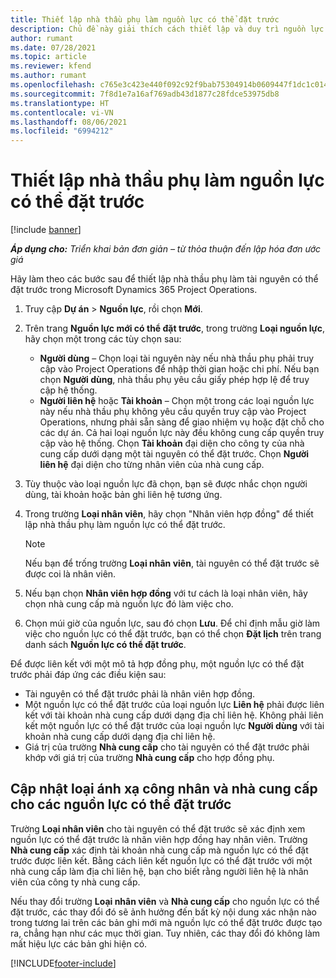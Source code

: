 ```yaml
---
title: Thiết lập nhà thầu phụ làm nguồn lực có thể đặt trước
description: Chủ đề này giải thích cách thiết lập và duy trì nguồn lực nhà thầu phụ được tạo từ người dùng và địa chỉ liên hệ trong hệ thống để có thể liên kết họ với hợp đồng phụ trong Microsoft Dynamics 365 Project Operations.
author: rumant
ms.date: 07/28/2021
ms.topic: article
ms.reviewer: kfend
ms.author: rumant
ms.openlocfilehash: c765e3c423e440f092c92f9bab75304914b0609447f1dc1c014f98801561b7a6
ms.sourcegitcommit: 7f8d1e7a16af769adb43d1877c28fdce53975db8
ms.translationtype: HT
ms.contentlocale: vi-VN
ms.lasthandoff: 08/06/2021
ms.locfileid: "6994212"
---
```

# <a name="set-up-subcontractors-as-bookable-resources"></a>Thiết lập nhà thầu phụ làm nguồn lực có thể đặt trước

[!include [banner](../../includes/dataverse-preview.md)]

_**Áp dụng cho:** Triển khai bản đơn giản – từ thỏa thuận đến lập hóa đơn ước giá_

Hãy làm theo các bước sau để thiết lập nhà thầu phụ làm tài nguyên có thể đặt trước trong Microsoft Dynamics 365 Project Operations.

1. Truy cập **Dự án** \> **Nguồn lực**, rồi chọn **Mới**.
2. Trên trang **Nguồn lực mới có thể đặt trước**, trong trường **Loại nguồn lực**, hãy chọn một trong các tùy chọn sau:

    - **Người dùng** – Chọn loại tài nguyên này nếu nhà thầu phụ phải truy cập vào Project Operations để nhập thời gian hoặc chi phí. Nếu bạn chọn **Người dùng**, nhà thầu phụ yêu cầu giấy phép hợp lệ để truy cập hệ thống.
    - **Người liên hệ** hoặc **Tài khoản** – Chọn một trong các loại nguồn lực này nếu nhà thầu phụ không yêu cầu quyền truy cập vào Project Operations, nhưng phải sẵn sàng để giao nhiệm vụ hoặc đặt chỗ cho các dự án. Cả hai loại nguồn lực này đều không cung cấp quyền truy cập vào hệ thống. Chọn **Tài khoản** đại diện cho công ty của nhà cung cấp dưới dạng một tài nguyên có thể đặt trước. Chọn **Người liên hệ** đại diện cho từng nhân viên của nhà cung cấp.

3. Tùy thuộc vào loại nguồn lực đã chọn, bạn sẽ được nhắc chọn người dùng, tài khoản hoặc bản ghi liên hệ tương ứng.
4. Trong trường **Loại nhân viên**, hãy chọn "Nhân viên hợp đồng" để thiết lập nhà thầu phụ làm nguồn lực có thể đặt trước.

    > [!NOTE]
    > Nếu bạn để trống trường **Loại nhân viên**, tài nguyên có thể đặt trước sẽ được coi là nhân viên.

5. Nếu bạn chọn **Nhân viên hợp đồng** với tư cách là loại nhân viên, hãy chọn nhà cung cấp mà nguồn lực đó làm việc cho.
6. Chọn múi giờ của nguồn lực, sau đó chọn **Lưu**. Để chỉ định mẫu giờ làm việc cho nguồn lực có thể đặt trước, bạn có thể chọn **Đặt lịch** trên trang danh sách **Nguồn lực có thể đặt trước**.

Để được liên kết với một mô tả hợp đồng phụ, một nguồn lực có thể đặt trước phải đáp ứng các điều kiện sau:

- Tài nguyên có thể đặt trước phải là nhân viên hợp đồng.
- Một nguồn lực có thể đặt trước của loại nguồn lực **Liên hệ** phải được liên kết với tài khoản nhà cung cấp dưới dạng địa chỉ liên hệ. Không phải liên kết một nguồn lực có thể đặt trước của loại nguồn lực **Người dùng** với tài khoản nhà cung cấp dưới dạng địa chỉ liên hệ.
- Giá trị của trường **Nhà cung cấp** cho tài nguyên có thể đặt trước phải khớp với giá trị của trường **Nhà cung cấp** cho hợp đồng phụ.

## <a name="update-the-type-of-worker-and-vendor-mapping-for-bookable-resources"></a>Cập nhật loại ánh xạ công nhân và nhà cung cấp cho các nguồn lực có thể đặt trước

Trường **Loại nhân viên** cho tài nguyên có thể đặt trước sẽ xác định xem nguồn lực có thể đặt trước là nhân viên hợp đồng hay nhân viên. Trường **Nhà cung cấp** xác định tài khoản nhà cung cấp mà nguồn lực có thể đặt trước được liên kết. Bằng cách liên kết nguồn lực có thể đặt trước với một nhà cung cấp làm địa chỉ liên hệ, bạn cho biết rằng người liên hệ là nhân viên của công ty nhà cung cấp.

Nếu thay đổi trường **Loại nhân viên** và **Nhà cung cấp** cho nguồn lực có thể đặt trước, các thay đổi đó sẽ ảnh hưởng đến bất kỳ nội dung xác nhận nào trong tương lai trên các bản ghi mới mà nguồn lực có thể đặt trước được tạo ra, chẳng hạn như các mục thời gian. Tuy nhiên, các thay đổi đó không làm mất hiệu lực các bản ghi hiện có.

[!INCLUDE[footer-include](../../includes/footer-banner.md)]
